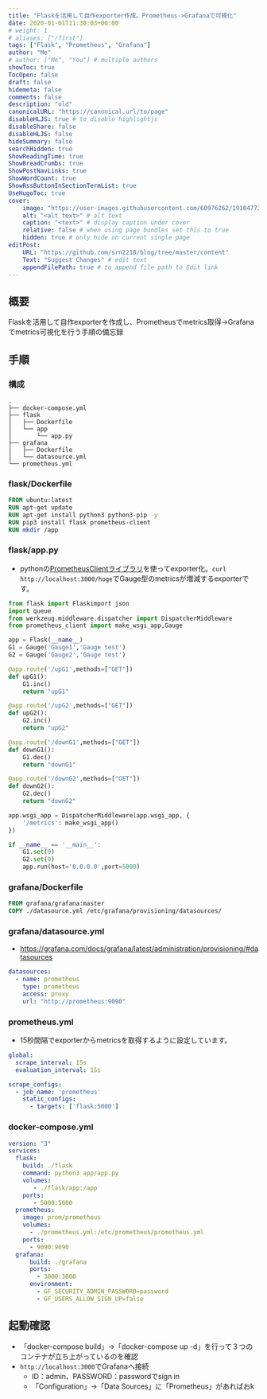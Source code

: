 ```yaml
---
title: "Flaskを活用して自作exporter作成。Prometheus->Grafanaで可視化"
date: 2020-01-01T11:30:03+00:00
# weight: 1
# aliases: ["/first"]
tags: ["Flask", "Prometheus", "Grafana"]
author: "Me"
# author: ["Me", "You"] # multiple authors
showToc: true
TocOpen: false
draft: false
hidemeta: false
comments: false
description: "old"
canonicalURL: "https://canonical.url/to/page"
disableHLJS: true # to disable highlightjs
disableShare: false
disableHLJS: false
hideSummary: false
searchHidden: true
ShowReadingTime: true
ShowBreadCrumbs: true
ShowPostNavLinks: true
ShowWordCount: true
ShowRssButtonInSectionTermList: true
UseHugoToc: true
cover:
    image: "https://user-images.githubusercontent.com/60976262/191047722-dd7ed9ad-6e00-4b50-8073-24ae9602b8d6.png" # image path/url
    alt: "<alt text>" # alt text
    caption: "<text>" # display caption under cover
    relative: false # when using page bundles set this to true
    hidden: true # only hide on current single page
editPost:
    URL: "https://github.com/srn221B/blog/tree/master/content"
    Text: "Suggest Changes" # edit text
    appendFilePath: true # to append file path to Edit link
---
```


## 概要
Flaskを活用して自作exporterを作成し、Prometheusでmetrics取得->Grafanaでmetrics可視化を行う手順の備忘録

## 手順
### 構成
```
.
├── docker-compose.yml
├── flask
│   ├── Dockerfile
│   └── app
│       └── app.py
├── grafana
│   ├── Dockerfile
│   └── datasource.yml
└── prometheus.yml
```

### flask/Dockerfile
```Dockerfile
FROM ubuntu:latest
RUN apt-get update
RUN apt-get install python3 python3-pip -y
RUN pip3 install flask prometheus-client
RUN mkdir /app
```
### flask/app.py
- pythonの[PrometheusClientライブラリ](https://github.com/prometheus/client_python)を使ってexporter化。`curl http://localhost:3000/hoge`でGauge型のmetricsが増減するexporterです。
```python
from flask import Flaskimport json
import queue
from werkzeug.middleware.dispatcher import DispatcherMiddleware
from prometheus_client import make_wsgi_app,Gauge

app = Flask(__name__)
G1 = Gauge('Gauge1','Gauge test')
G2 = Gauge('Gauge2','Gauge test')

@app.route('/upG1',methods=["GET"])
def upG1():
    G1.inc()
    return "upG1"

@app.route('/upG2',methods=["GET"])
def upG2():
    G2.inc()
    return "upG2"

@app.route('/downG1',methods=["GET"])
def downG1():
    G1.dec()
    return "downG1"

@app.route('/downG2',methods=["GET"])
def downG2():
    G2.dec()
    return "downG2"

app.wsgi_app = DispatcherMiddleware(app.wsgi_app, {
    '/metrics': make_wsgi_app()
})

if __name__ == '__main__':
    G1.set(0)
    G2.set(0)
    app.run(host='0.0.0.0',port=5000)
```
### grafana/Dockerfile
```Dockerfile
FROM grafana/grafana:master
COPY ./datasource.yml /etc/grafana/provisioning/datasources/
```
### grafana/datasource.yml
- https://grafana.com/docs/grafana/latest/administration/provisioning/#datasources
```yaml
datasources:
  - name: prometheus
    type: prometheus
    access: proxy
    url: "http://prometheus:9090"
```
### prometheus.yml
- 15秒間隔でexporterからmetricsを取得するように設定しています。
```yaml
global:
  scrape_interval: 15s
  evaluation_interval: 15s

scrape_configs:
  - job_name: 'prometheus'
    static_configs:
      - targets: ['flask:5000']
```
### docker-compose.yml
```yaml
version: "3"
services:
  flask:
    build: ./flask
    command: python3 app/app.py
    volumes:
       - ./flask/app:/app
    ports:
       - 5000:5000
  prometheus:
    image: prom/prometheus
    volumes:
      - ./prometheus.yml:/etc/prometheus/prometheus.yml
    ports:
      - 9090:9090
  grafana:
      build: ./grafana
      ports:
        - 3000:3000
      environment:
        - GF_SECURITY_ADMIN_PASSWORD=password
        - GF_USERS_ALLOW_SIGN_UP=false
```

## 起動確認
- 「docker-compose build」→「docker-compose up -d」を行って３つのコンテナが立ち上がっているのを確認
- `http://localhost:3000`でGrafanaへ接続
  - ID：admin、PASSWORD：passwordでsign in
  - 「Configuration」→「Data Sources」に「Prometheus」があればおk